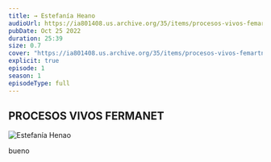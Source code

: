 ```yaml
---
title: → Estefanía Heano
audioUrl: https://ia801408.us.archive.org/35/items/procesos-vivos-femartnet-estefania-henao/ESTEFANIA%20HENAO.mp3
pubDate: Oct 25 2022
duration: 25:39
size: 0.7
cover: "https://ia801408.us.archive.org/35/items/procesos-vivos-femartnet-estefania-henao/ESTEFANIA_2.png"
explicit: true
episode: 1
season: 1
episodeType: full
---
```



## PROCESOS VIVOS FERMANET

![Estefanía Henao](https://archive.org/download/procesos-vivos-femartnet-estefania-henao/ESTEFANIA_2.png)

bueno
